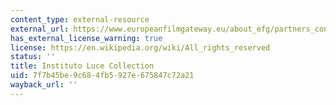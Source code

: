 ```yaml
---
content_type: external-resource
external_url: https://www.europeanfilmgateway.eu/about_efg/partners_contributors/cinecitta_a_luce_s.p.a.
has_external_license_warning: true
license: https://en.wikipedia.org/wiki/All_rights_reserved
status: ''
title: Instituto Luce Collection
uid: 7f7b45be-9c68-4fb5-927e-675847c72a21
wayback_url: ''
---
```

